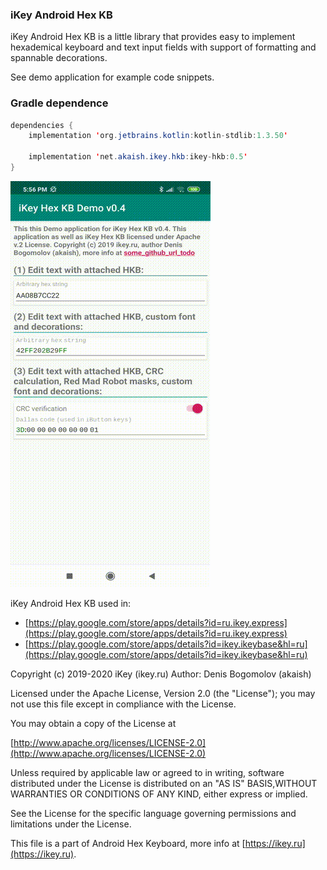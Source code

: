 ### iKey Android Hex KB
iKey Android Hex KB is a little library that provides easy to implement hexademical keyboard and text input fields with support of formatting and spannable decorations.

See demo application for example code snippets.

### Gradle dependence
```Java
dependencies {
    implementation 'org.jetbrains.kotlin:kotlin-stdlib:1.3.50'
    
    implementation 'net.akaish.ikey.hkb:ikey-hkb:0.5'
}
```

![Demo](https://raw.githubusercontent.com/akaish/iKeyHexKB/master/ihkb_demo.gif)

iKey Android Hex KB used in:
* [https://play.google.com/store/apps/details?id=ru.ikey.express](https://play.google.com/store/apps/details?id=ru.ikey.express)
* [https://play.google.com/store/apps/details?id=ikey.ikeybase&hl=ru](https://play.google.com/store/apps/details?id=ikey.ikeybase&hl=ru)

Copyright (c) 2019-2020 iKey (ikey.ru)
Author: Denis Bogomolov (akaish)

Licensed under the Apache License, Version 2.0 (the "License"); you may not use this file except in compliance with the License.

You may obtain a copy of the License at

[http://www.apache.org/licenses/LICENSE-2.0](http://www.apache.org/licenses/LICENSE-2.0)

Unless required by applicable law or agreed to in writing, software distributed under the License is distributed on an "AS IS" BASIS,WITHOUT WARRANTIES OR CONDITIONS OF ANY KIND, either express or implied.

See the License for the specific language governing permissions and limitations under the License.

This file is a part of Android Hex Keyboard, more info at [https://ikey.ru](https://ikey.ru).